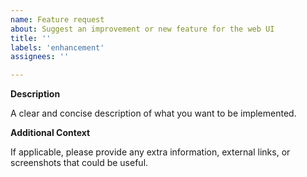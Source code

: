 ```yaml
---
name: Feature request
about: Suggest an improvement or new feature for the web UI
title: ''
labels: 'enhancement'
assignees: ''

---
```


**Description**

A clear and concise description of what you want to be implemented.

<!-- Please search existing issues to avoid creating duplicates, and if your request is for support please visit the Subreddit or Discord -->

**Additional Context**

If applicable, please provide any extra information, external links, or screenshots that could be useful.

